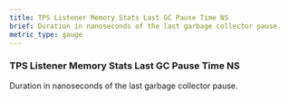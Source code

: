 ```yaml
---
title: TPS Listener Memory Stats Last GC Pause Time NS
brief: Duration in nanoseconds of the last garbage collector pause.
metric_type: gauge
---
```


### TPS Listener Memory Stats Last GC Pause Time NS

Duration in nanoseconds of the last garbage collector pause.